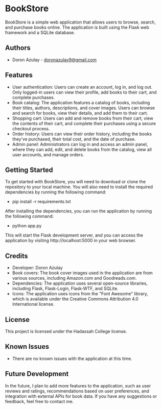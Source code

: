 # BookStore

BookStore is a simple web application that allows users to browse, search, and purchase books online. The application is built using the Flask web framework and a SQLite database.

## Authors

- Doron Azulay - doronazulay9@gmail.com

## Features

- User authentication: Users can create an account, log in, and log out. Only logged-in users can view their profile, add books to their cart, and complete purchases.
- Book catalog: The application features a catalog of books, including their titles, authors, descriptions, and cover images. Users can browse and search for books, view their details, and add them to their cart.
- Shopping cart: Users can add and remove books from their cart, view the contents of their cart, and complete their purchases using a secure checkout process.
- Order history: Users can view their order history, including the books they've purchased, their total cost, and the date of purchase.
- Admin panel: Administrators can log in and access an admin panel, where they can add, edit, and delete books from the catalog, view all user accounts, and manage orders.

## Getting Started

To get started with BookStore, you will need to download or clone the repository to your local machine. You will also need to install the required dependencies by running the following command:

- pip install -r requirements.txt


After installing the dependencies, you can run the application by running the following command:

- python app.py

This will start the Flask development server, and you can access the application by visiting http://localhost:5000 in your web browser.

## Credits

- Developer: Doron Azulay
- Book covers: The book cover images used in the application are from various sources, including Amazon.com and Goodreads.com.
- Dependencies: The application uses several open-source libraries, including Flask, Flask-Login, Flask-WTF, and SQLite.
- Icons: The application uses icons from the "Font Awesome" library, which is available under the Creative Commons Attribution 4.0 International license.

## License

This project is licensed under the Hadassah College license. 

## Known Issues

- There are no known issues with the application at this time.

## Future Development

In the future, I plan to add more features to the application, such as user reviews and ratings, recommendations based on user preferences, and integration with external APIs for book data. If you have any suggestions or feedback, feel free to contact me.


